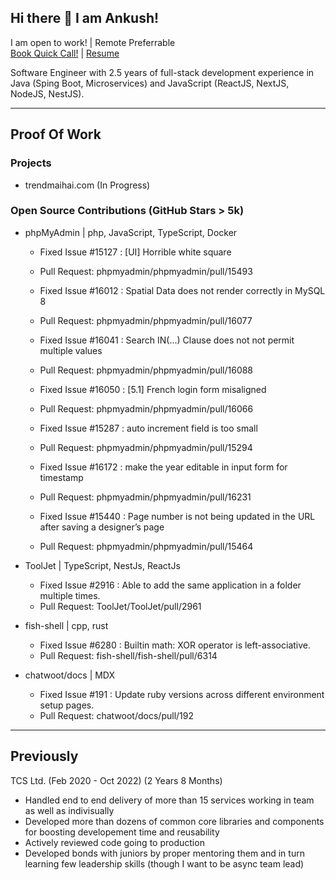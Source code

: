 ## Hi there 👋 I am Ankush! 

I am open to work! | Remote Preferrable 
<br/>
<a href="https://cal.com/ankush-0x90/hiring-call?duration=30" target="_blank">Book Quick Call!</a> | 
<a href="https://drive.google.com/file/d/175LaVQCFLw7avfcWGF1AOPJk0ibMr_LN/view?usp=sharing" target="_blank">Resume</a>


Software Engineer with 2.5 years of full-stack development experience in Java (Sping Boot, Microservices) and JavaScript (ReactJS, NextJS, NodeJS, NestJS).

----

## Proof Of Work

### Projects
- trendmaihai.com (In Progress)

### Open Source Contributions (GitHub Stars > 5k)
- phpMyAdmin | php, JavaScript, TypeScript, Docker
  - Fixed Issue #15127 : [UI] Horrible white square
  - Pull Request: phpmyadmin/phpmyadmin/pull/15493

  - Fixed Issue #16012 : Spatial Data does not render correctly in MySQL 8
  - Pull Request: phpmyadmin/phpmyadmin/pull/16077
  
  -  Fixed Issue #16041 : Search IN(...) Clause does not not permit multiple values
  -  Pull Request: phpmyadmin/phpmyadmin/pull/16088
  
  -  Fixed Issue #16050 : [5.1] French login form misaligned
  -  Pull Request: phpmyadmin/phpmyadmin/pull/16066
  
  -  Fixed Issue #15287 : auto increment field is too small
  -  Pull Request: phpmyadmin/phpmyadmin/pull/15294
  
  -  Fixed Issue #16172 : make the year editable in input form for timestamp
  -  Pull Request: phpmyadmin/phpmyadmin/pull/16231

  -  Fixed Issue #15440 : Page number is not being updated in the URL after saving a designer’s page
  -  Pull Request: phpmyadmin/phpmyadmin/pull/15464

- ToolJet | TypeScript, NestJs, ReactJs
  - Fixed Issue #2916 : Able to add the same application in a folder multiple times.
  - Pull Request: ToolJet/ToolJet/pull/2961

- fish-shell | cpp, rust
  - Fixed Issue #6280 : Builtin math: XOR operator is left-associative.
  - Pull Request: fish-shell/fish-shell/pull/6314

- chatwoot/docs | MDX
  - Fixed Issue #191 : Update ruby versions across different environment setup pages.
  - Pull Request: chatwoot/docs/pull/192

----

## Previously
TCS Ltd. (Feb 2020 - Oct 2022) (2 Years 8 Months)
- Handled end to end delivery of more than 15 services working in team as well as indivisually
- Developed more than dozens of common core libraries and components for boosting developement time and reusability
- Actively reviewed code going to production
- Developed bonds with juniors by proper mentoring them and in turn learning few leadership skills (though I want to be async team lead)
